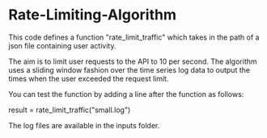 # Rate-Limiting-Algorithm

This code defines a function "rate_limit_traffic" which takes in the path of a json file containing
user activity.

The aim is to limit user requests to the API to 10 per second.
The algorithm uses a sliding window fashion over the time
series log data to output the times when the user exceeded
the request limit. 

You can test the function by adding a line after the function as
follows:

result = rate_limit_traffic("small.log")

The log files are available in the inputs folder.
   



